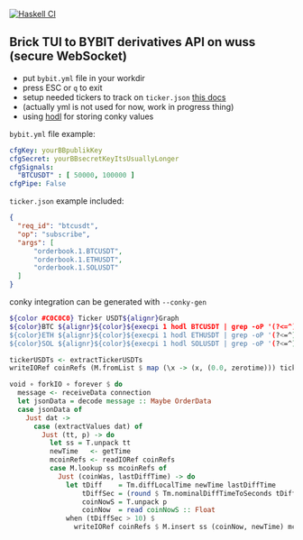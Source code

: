 [![Haskell CI](https://github.com/Miezhiko/bb/actions/workflows/haskell.yml/badge.svg)](https://github.com/Miezhiko/bb/actions/workflows/haskell.yml)

Brick TUI to BYBIT derivatives API on wuss (secure WebSocket)
-------------------------------------------------------------

 - put `bybit.yml` file in your workdir
 - press ESC or `q` to exit
 - setup needed tickers to track on `ticker.json` [this docs](https://bybit-exchange.github.io/docs/v5/ws/connect)
 - (actually yml is not used for now, work in progress thing)
 - using [hodl](https://github.com/Miezhiko/hodl/tree/mawa) for storing conky values

`bybit.yml` file example:

```yml
cfgKey: yourBBpublikKey
cfgSecret: yourBBsecretKeyItsUsuallyLonger
cfgSignals:
  "BTCUSDT" : [ 50000, 100000 ]
cfgPipe: False
```

`ticker.json` example included:

```json
{
  "req_id": "btcusdt",
  "op": "subscribe",
  "args": [
      "orderbook.1.BTCUSDT",
      "orderbook.1.ETHUSDT",
      "orderbook.1.SOLUSDT"
  ]
}
```

conky integration can be generated with `--conky-gen`

```bash
${color #C0C0C0} Ticker USDT${alignr}Graph 
${color}BTC ${alignr}${color}${execpi 1 hodl BTCUSDT | grep -oP '(?<=^)-?\d*\.?\d{2}' | awk '{print $1 ~ /^-/ ? "${color FF9999}" substr($0, 2) : "${color 99FF99}" $0}'} ${color}${execgraph "hodl BTCUSDT_GRAPH" 17,210 C0C0C0 33A3A3 -lt}
${color}ETH ${alignr}${color}${execpi 1 hodl ETHUSDT | grep -oP '(?<=^)-?\d*\.?\d{2}' | awk '{print $1 ~ /^-/ ? "${color FF9999}" substr($0, 2) : "${color 99FF99}" $0}'} ${color}${execgraph "hodl ETHUSDT_GRAPH" 17,210 C0C0C0 33A3A3 -lt}
${color}SOL ${alignr}${color}${execpi 1 hodl SOLUSDT | grep -oP '(?<=^)-?\d*\.?\d{4}' | awk '{print $1 ~ /^-/ ? "${color FF9999}" substr($0, 2) : "${color 99FF99}" $0}'} ${color}${execgraph "hodl SOLUSDT_GRAPH" 17,210 C0C0C0 33A3A3 -lt}
```

```haskell
tickerUSDTs <- extractTickerUSDTs
writeIORef coinRefs (M.fromList $ map (\x -> (x, (0.0, zerotime))) tickerUSDTs)

void ∘ forkIO ∘ forever $ do
  message <- receiveData connection
  let jsonData = decode message :: Maybe OrderData
  case jsonData of
    Just dat ->
      case (extractValues dat) of
        Just (tt, p) -> do
          let ss = T.unpack tt
          newTime   <- getTime
          mcoinRefs <- readIORef coinRefs
          case M.lookup ss mcoinRefs of
            Just (coinWas, lastDiffTime) -> do
              let tDiff    = Tm.diffLocalTime newTime lastDiffTime
                  tDiffSec = (round $ Tm.nominalDiffTimeToSeconds tDiff) :: Integer
                  coinNowS = T.unpack p
                  coinNow  = read coinNowS :: Float
              when (tDiffSec > 10) $
                writeIORef coinRefs $ M.insert ss (coinNow, newTime) mcoinRefs
```
